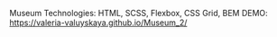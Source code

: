 Museum
Technologies: HTML, SCSS, Flexbox, CSS Grid, BEM
DEMO: https://valeria-valuyskaya.github.io/Museum_2/
